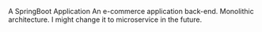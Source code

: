 A SpringBoot Application 
An e-commerce application back-end.
Monolithic architecture.
I might change it to microservice in the future.
